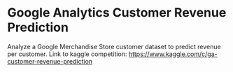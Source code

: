 # Google Analytics Customer Revenue Prediction
 Analyze a Google Merchandise Store customer dataset to predict revenue per customer. 
 Link to kaggle competition: https://www.kaggle.com/c/ga-customer-revenue-prediction

